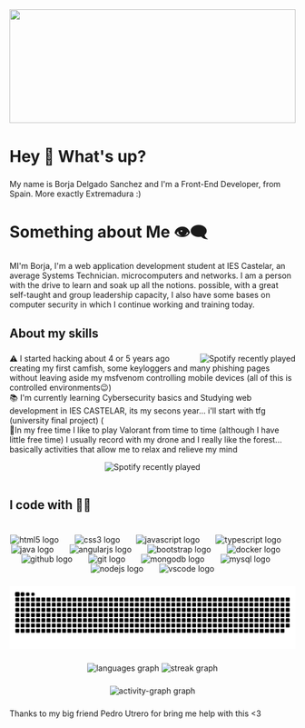 <div align="center">
  <img height="200" width="100%" src="https://github.com/BorjaDelgado37/bds37/blob/main/Assets/fondobds.jpg"  />
</div>

###

<h1 align="left">Hey 👋 What's up?</h1>

###

<p align="left">My name is Borja Delgado Sanchez and I'm a Front-End Developer, from Spain. More exactly Extremadura :) </p>

###

<h1 align="left">Something about Me 👁️‍🗨️</h1>

###

<p align="left">MI'm Borja, I'm a web application development student at IES Castelar, an average Systems Technician.
microcomputers and networks. I am a person with the drive to learn and soak up all the notions.
possible, with a great self-taught and group leadership capacity, I also have some bases on
computer security in which I continue working and training today.</p>

###

<h2 align="left">About my skills</h2>

###

<a href="https://open.spotify.com/user/Pedrito">
    <img src="https://spotify-recently-played-readme.vercel.app/api?user=pjutrero75" alt="Spotify recently played"  align="right"/>
</a>
<p align="left">⚠️ I started hacking about 4 or 5 years ago creating my first camfish, some keyloggers and many phishing pages without leaving aside my msfvenom controlling mobile devices (all of this is controlled environments😉) <br>📚 I'm currently learning Cybersecurity basics and Studying web development in IES CASTELAR, its my secons year... i'll start with tfg (university final project) (<br>🎲In my free time I like to play Valorant from time to time (although I have little free time) I usually record with my drone and I really like the forest... basically activities that allow me to relax and relieve my mind</p>

<div align="center">
<img height="200" src="https://github.com/BorjaDelgado37/bds37/blob/main/Assets/BDS37g.png" alt="Spotify recently played">
</div>

<br clear="both">

###

<h2 align="left">I code with 🐱‍💻</h2>

###

<br clear="both">

<div align="center">
  <img src="https://skillicons.dev/icons?i=html" height="40" alt="html5 logo"  />
  <img width="20" />
  <img src="https://skillicons.dev/icons?i=css" height="40" alt="css3 logo"  />
  <img width="20" />
  <img src="https://skillicons.dev/icons?i=js" height="40" alt="javascript logo"  />
  <img width="20" />
  <img src="https://skillicons.dev/icons?i=ts" height="40" alt="typescript logo"  />
  <img width="20" />
  <img src="https://skillicons.dev/icons?i=java" height="40" alt="java logo"  />
  <img width="20" />
  <img src="https://skillicons.dev/icons?i=angular" height="40" alt="angularjs logo"  />
  <img width="20" />
  <img src="https://skillicons.dev/icons?i=bootstrap" height="40" alt="bootstrap logo"  />
  <img width="20" />
  <img src="https://skillicons.dev/icons?i=docker" height="40" alt="docker logo"  />
  <img width="20" />
  <img src="https://skillicons.dev/icons?i=github" height="40" alt="github logo"  />
  <img width="20" />
  <img src="https://skillicons.dev/icons?i=git" height="40" alt="git logo"  />
  <img width="20" />
  <img src="https://skillicons.dev/icons?i=mongodb" height="40" alt="mongodb logo"  />
  <img width="20" />
  <img src="https://skillicons.dev/icons?i=mysql" height="40" alt="mysql logo"  />
  <img width="20" />
  <img src="https://skillicons.dev/icons?i=nodejs" height="40" alt="nodejs logo"  />
  <img width="20" />
  <img src="https://skillicons.dev/icons?i=vscode" height="40" alt="vscode logo"  />
</div>

###

<img src="https://raw.githubusercontent.com/PedroJSanchezUtrero/PedroJSanchezUtrero/output/snake.svg" alt="Snake animation" />

###

<div align="center">
  <img src="https://github-readme-stats.vercel.app/api/top-langs?username=BorjaDelgado37&locale=en&hide_title=false&layout=compact&card_width=320&langs_count=5&theme=react&hide_border=false&order=2" height="150" alt="languages graph"  />
  <img src="https://streak-stats.demolab.com?user=BorjaDelgado37&locale=en&mode=daily&theme=react&hide_border=false&border_radius=5&order=3" height="150" alt="streak graph"  />
</div>

###

<div align="center">
  <img src="https://github-readme-activity-graph.vercel.app/graph?username=BorjaDelgado37&radius=16&theme=react&area=true&order=5" height="300" alt="activity-graph graph"  />
</div>


###

<p align="left">Thanks to my big friend Pedro Utrero for bring me help with this <3</p>
